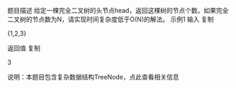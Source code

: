 题目描述
给定一棵完全二叉树的头节点head，返回这棵树的节点个数。如果完全二叉树的节点数为N，请实现时间复杂度低于O(N)的解法。 
示例1
输入
复制

{1,2,3}

返回值
复制

3

说明：本题目包含复杂数据结构TreeNode，点此查看相关信息
